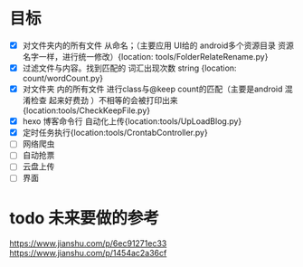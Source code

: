 # 目标
- [x] 对文件夹内的所有文件 从命名；（主要应用 UI给的 android多个资源目录  资源名字一样，进行统一修改）{location: tools/FolderRelateRename.py}
- [x] 过滤文件与内容。找到匹配的 词汇出现次数 string {location: count/wordCount.py}
- [x] 对文件夹 内的所有文件 进行class与@keep count的匹配（主要是android 混淆检查 起来好费劲 ）不相等的会被打印出来{location:tools/CheckKeepFile.py}
- [x] hexo 博客命令行 自动化上传{location:tools/UpLoadBlog.py}
- [x] 定时任务执行{location:tools/CrontabController.py}
- [ ] 网络爬虫 
- [ ] 自动抢票 
- [ ] 云盘上传
- [ ] 界面
 
# todo 未来要做的参考
https://www.jianshu.com/p/6ec91271ec33
https://www.jianshu.com/p/1454ac2a36cf


